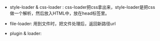 - style-loader & css-loader :
css-loader把css拿出来，style-loader是把css做一个解析，然后放入HTML中，放在head标签里。

- file-loader:
用到文件时，把文件处理后，返回新路径url



- plugin & loader:


